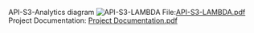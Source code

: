 API-S3-Analytics diagram
![API-S3-LAMBDA](https://github.com/assouljawad/API-S3-Analytics/assets/38533122/d2a900fc-44e3-4b69-b353-890b17152d46)
File:[API-S3-LAMBDA.pdf](https://github.com/user-attachments/files/15945892/API-S3-LAMBDA.pdf)
Project Documentation: [Project Documentation.pdf](https://github.com/user-attachments/files/16042308/Project.Documentation.pdf)
